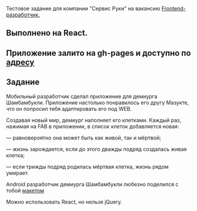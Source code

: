 Тестовое задание для компании "Сервис Руки" на вакансию [Frontend-разработчик.](https://hh.ru/vacancy/38989152)

## Выполнено на React.
## Приложение залито на gh-pages и доступно по [адресу](https://gazzati.github.io/hand-service-tets-task/)
## Задание

Мобильный разработчик сделал приложение для демиурга Шамбамбукли.
Приложение настолько понравилось его другу Мазукте, что он попросил тебя адаптировать его под WEB.

Создавая новый мир, демиург наполняет его клетками. Каждый раз, нажимая на FAB в приложении, в список клеток добавляется новая:

— равновероятно она может быть как живой, так и мёртвой;

— жизнь зарождается, если до этого дважды подряд создалась живая клетка;

— если трижды подряд родилась мёртвая клетка, жизнь рядом умирает.

Android разработчик демиурга Шамбамбукли любезно поделился с тобой [макетом](https://www.figma.com/file/RNGiOtbn0Iiyjt82BwMXWX/%D0%9F%D1%80%D0%B8%D0%BB%D0%BE%D0%B6%D0%B5%D0%BD%D0%B8%D0%B5-%D0%B4%D0%BB%D1%8F-%D0%B4%D0%B5%D0%BC%D0%B8%D1%83%D1%80%D0%B3%D0%B0-%D0%A8%D0%B0%D0%BC%D0%B1%D0%B0%D0%BC%D0%B1%D1%83%D0%BA%D0%BB%D0%B8?node-id=0%3A1)

Можно использовать React, но нельзя jQuery.
